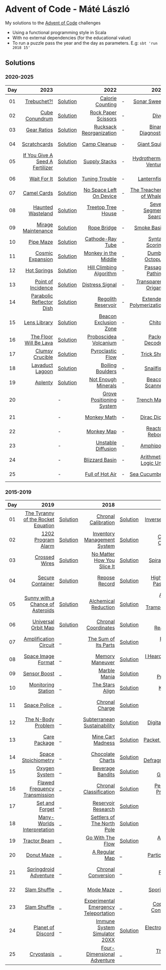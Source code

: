 # Advent of Code - Máté László
My solutions to the [Advent of Code](https://adventofcode.com/) challenges
- Using a functional programming style in Scala
- With no external dependencies (for the educational value)
- To run a puzzle pass the year and the day as parameters. E.g: `sbt 'run 2018 15'`

## Solutions

### 2020-2025

| Day |                                                                   2023 |                                                                       |                                                             2022 |   |                                                            2021 |                                                                       |                                                            2020 |                                                                       |
|:---:|-----------------------------------------------------------------------:|:----------------------------------------------------------------------|-----------------------------------------------------------------:|:--|----------------------------------------------------------------:|:----------------------------------------------------------------------|----------------------------------------------------------------:|:----------------------------------------------------------------------|
| 01  |                     [Trebuchet?!](https://adventofcode.com/2023/day/1) | [Solution](src/main/scala/com/lmat/adventofcode/year2023/Day01.scala) |          [Calorie Counting](https://adventofcode.com/2022/day/1) | - |              [Sonar Sweep](https://adventofcode.com/2021/day/1) | [Solution](src/main/scala/com/lmat/adventofcode/year2021/Day01.scala) |            [Report Repair](https://adventofcode.com/2020/day/1) | [Solution](src/main/scala/com/lmat/adventofcode/year2020/Day01.scala) |
| 02  |                  [Cube Conundrum](https://adventofcode.com/2023/day/2) | [Solution](src/main/scala/com/lmat/adventofcode/year2023/Day02.scala) |       [Rock Paper Scissors](https://adventofcode.com/2022/day/2) | - |                    [Dive!](https://adventofcode.com/2021/day/2) | [Solution](src/main/scala/com/lmat/adventofcode/year2021/Day02.scala) |      [Password Philosophy](https://adventofcode.com/2020/day/2) | [Solution](src/main/scala/com/lmat/adventofcode/year2020/Day02.scala) |
| 03  |                     [Gear Ratios](https://adventofcode.com/2023/day/3) | [Solution](src/main/scala/com/lmat/adventofcode/year2023/Day03.scala) |   [Rucksack Reorganization](https://adventofcode.com/2022/day/3) | - |        [Binary Diagnostic](https://adventofcode.com/2021/day/3) | [Solution](src/main/scala/com/lmat/adventofcode/year2021/Day03.scala) |      [Toboggan Trajectory](https://adventofcode.com/2020/day/3) | -                                                                     |
| 04  |                    [Scratchcards](https://adventofcode.com/2023/day/4) | [Solution](src/main/scala/com/lmat/adventofcode/year2023/Day04.scala) |              [Camp Cleanup](https://adventofcode.com/2022/day/4) | - |              [Giant Squid](https://adventofcode.com/2021/day/4) | [Solution](src/main/scala/com/lmat/adventofcode/year2021/Day04.scala) |      [Passport Processing](https://adventofcode.com/2020/day/4) | -                                                                     |
| 05  | [If You Give A Seed A Fertilizer](https://adventofcode.com/2023/day/5) | [Solution](src/main/scala/com/lmat/adventofcode/year2023/Day05.scala) |             [Supply Stacks](https://adventofcode.com/2022/day/5) | - |     [Hydrothermal Venture](https://adventofcode.com/2021/day/5) | [Solution](src/main/scala/com/lmat/adventofcode/year2021/Day05.scala) |          [Binary Boarding](https://adventofcode.com/2020/day/5) | -                                                                     |
| 06  |                     [Wait For It](https://adventofcode.com/2023/day/6) | [Solution](src/main/scala/com/lmat/adventofcode/year2023/Day06.scala) |            [Tuning Trouble](https://adventofcode.com/2022/day/6) | - |              [Lanternfish](https://adventofcode.com/2021/day/6) | [Solution](src/main/scala/com/lmat/adventofcode/year2021/Day06.scala) |           [Custom Customs](https://adventofcode.com/2020/day/6) | -                                                                     |
| 07  |                     [Camel Cards](https://adventofcode.com/2023/day/7) | [Solution](src/main/scala/com/lmat/adventofcode/year2023/Day07.scala) |   [No Space Left On Device](https://adventofcode.com/2022/day/7) | - |  [The Treachery of Whales](https://adventofcode.com/2021/day/7) | [Solution](src/main/scala/com/lmat/adventofcode/year2021/Day07.scala) |         [Handy Haversacks](https://adventofcode.com/2020/day/7) | [Solution](src/main/scala/com/lmat/adventofcode/year2020/Day07.scala) |
| 08  |               [Haunted Wasteland](https://adventofcode.com/2023/day/8) | [Solution](src/main/scala/com/lmat/adventofcode/year2023/Day08.scala) |        [Treetop Tree House](https://adventofcode.com/2022/day/8) | - |     [Seven Segment Search](https://adventofcode.com/2021/day/8) | [Solution](src/main/scala/com/lmat/adventofcode/year2021/Day08.scala) |         [Handheld Halting](https://adventofcode.com/2020/day/8) | -                                                                     |
| 09  |              [Mirage Maintenance](https://adventofcode.com/2023/day/9) | [Solution](src/main/scala/com/lmat/adventofcode/year2023/Day09.scala) |               [Rope Bridge](https://adventofcode.com/2022/day/9) | - |              [Smoke Basin](https://adventofcode.com/2021/day/9) | [Solution](src/main/scala/com/lmat/adventofcode/year2021/Day09.scala) |           [Encoding Error](https://adventofcode.com/2020/day/9) | -                                                                     |
| 10  |                      [Pipe Maze](https://adventofcode.com/2023/day/10) | [Solution](src/main/scala/com/lmat/adventofcode/year2023/Day10.scala) |         [Cathode-Ray Tube](https://adventofcode.com/2022/day/10) | - |          [Syntax Scoring](https://adventofcode.com/2021/day/10) | [Solution](src/main/scala/com/lmat/adventofcode/year2021/Day10.scala) |           [Adapter Array](https://adventofcode.com/2020/day/10) | -                                                                     |
| 11  |               [Cosmic Expansion](https://adventofcode.com/2023/day/11) | [Solution](src/main/scala/com/lmat/adventofcode/year2023/Day11.scala) |     [Monkey in the Middle](https://adventofcode.com/2022/day/11) | - |           [Dumbo Octopus](https://adventofcode.com/2021/day/11) | [Solution](src/main/scala/com/lmat/adventofcode/year2021/Day11.scala) |          [Seating System](https://adventofcode.com/2020/day/11) | -                                                                     |
| 12  |                    [Hot Springs](https://adventofcode.com/2023/day/12) | [Solution](src/main/scala/com/lmat/adventofcode/year2023/Day12.scala) |  [Hill Climbing Algorithm](https://adventofcode.com/2022/day/12) | - |         [Passage Pathing](https://adventofcode.com/2021/day/12) | [Solution](src/main/scala/com/lmat/adventofcode/year2021/Day12.scala) |               [Rain Risk](https://adventofcode.com/2020/day/12) | -                                                                     |
| 13  |             [Point of Incidence](https://adventofcode.com/2023/day/13) | [Solution](src/main/scala/com/lmat/adventofcode/year2023/Day13.scala) |          [Distress Signal](https://adventofcode.com/2022/day/13) | - |     [Transparent Origami](https://adventofcode.com/2021/day/13) | [Solution](src/main/scala/com/lmat/adventofcode/year2021/Day13.scala) |          [Shuttle Search](https://adventofcode.com/2020/day/13) | -                                                                     |
| 14  |       [Parabolic Reflector Dish](https://adventofcode.com/2023/day/14) | [Solution](src/main/scala/com/lmat/adventofcode/year2023/Day14.scala) |       [Regolith Reservoir](https://adventofcode.com/2022/day/14) | - | [Extended Polymerization](https://adventofcode.com/2021/day/14) | [Solution](src/main/scala/com/lmat/adventofcode/year2021/Day14.scala) |            [Docking Data](https://adventofcode.com/2020/day/14) | -                                                                     |
| 15  |                   [Lens Library](https://adventofcode.com/2023/day/15) | [Solution](src/main/scala/com/lmat/adventofcode/year2023/Day15.scala) |    [Beacon Exclusion Zone](https://adventofcode.com/2022/day/15) | - |                  [Chiton](https://adventofcode.com/2021/day/15) | -                                                                     | [Rambunctious Recitation](https://adventofcode.com/2020/day/15) | -                                                                     |
| 16  |         [The Floor Will Be Lava](https://adventofcode.com/2023/day/16) | [Solution](src/main/scala/com/lmat/adventofcode/year2023/Day16.scala) |    [Proboscidea Volcanium](https://adventofcode.com/2022/day/16) | - |          [Packet Decoder](https://adventofcode.com/2021/day/16) | -                                                                     |      [Ticket Translation](https://adventofcode.com/2020/day/16) | -                                                                     |
| 17  |                [Clumsy Crucible](https://adventofcode.com/2023/day/17) | [Solution](src/main/scala/com/lmat/adventofcode/year2023/Day17.scala) |         [Pyroclastic Flow](https://adventofcode.com/2022/day/17) | - |              [Trick Shot](https://adventofcode.com/2021/day/17) | -                                                                     |            [Conway Cubes](https://adventofcode.com/2020/day/17) | -                                                                     |
| 18  |                [Lavaduct Lagoon](https://adventofcode.com/2023/day/18) | [Solution](src/main/scala/com/lmat/adventofcode/year2023/Day18.scala) |         [Boiling Boulders](https://adventofcode.com/2022/day/18) | - |               [Snailfish](https://adventofcode.com/2021/day/18) | -                                                                     |         [Operation Order](https://adventofcode.com/2020/day/18) | -                                                                     |
| 19  |                        [Aplenty](https://adventofcode.com/2023/day/19) | [Solution](src/main/scala/com/lmat/adventofcode/year2023/Day19.scala) |      [Not Enough Minerals](https://adventofcode.com/2022/day/19) | - |          [Beacon Scanner](https://adventofcode.com/2021/day/19) | -                                                                     |        [Monster Messages](https://adventofcode.com/2020/day/19) | -                                                                     |
| 20  |                               [](https://adventofcode.com/2023/day/20) | -                                                                     | [Grove Positioning System](https://adventofcode.com/2022/day/20) | - |              [Trench Map](https://adventofcode.com/2021/day/20) | -                                                                     |         [Jurassic Jigsaw](https://adventofcode.com/2020/day/20) | -                                                                     |
| 21  |                               [](https://adventofcode.com/2023/day/21) | -                                                                     |              [Monkey Math](https://adventofcode.com/2022/day/21) | - |              [Dirac Dice](https://adventofcode.com/2021/day/21) | -                                                                     |     [Allergen Assessment](https://adventofcode.com/2020/day/21) | -                                                                     |
| 22  |                               [](https://adventofcode.com/2023/day/22) | -                                                                     |               [Monkey Map](https://adventofcode.com/2022/day/22) | - |          [Reactor Reboot](https://adventofcode.com/2021/day/22) | -                                                                     |             [Crab Combat](https://adventofcode.com/2020/day/22) | -                                                                     |
| 23  |                               [](https://adventofcode.com/2023/day/23) | -                                                                     |       [Unstable Diffusion](https://adventofcode.com/2022/day/23) | - |                [Amphipod](https://adventofcode.com/2021/day/23) | -                                                                     |               [Crab Cups](https://adventofcode.com/2020/day/23) | -                                                                     |
| 24  |                               [](https://adventofcode.com/2023/day/24) | -                                                                     |           [Blizzard Basin](https://adventofcode.com/2022/day/24) | - |   [Arithmetic Logic Unit](https://adventofcode.com/2021/day/24) | -                                                                     |            [Lobby Layout](https://adventofcode.com/2020/day/24) | -                                                                     |
| 25  |                               [](https://adventofcode.com/2023/day/25) | -                                                                     |          [Full of Hot Air](https://adventofcode.com/2022/day/25) | - |            [Sea Cucumber](https://adventofcode.com/2021/day/25) | -                                                                     |           [Combo Breaker](https://adventofcode.com/2020/day/25) | -                                                                     |

### 2015-2019

| Day |                                                                      2019 |                                                                       |                                                                         2018 |                                                                       |                                                                           2017 |                                                                       |                                                                           2016 |     |                                                                          2015 |                                                                       |
|:---:|--------------------------------------------------------------------------:|:----------------------------------------------------------------------|-----------------------------------------------------------------------------:|:----------------------------------------------------------------------|-------------------------------------------------------------------------------:|:----------------------------------------------------------------------|-------------------------------------------------------------------------------:|:----|------------------------------------------------------------------------------:|:----------------------------------------------------------------------|
| 01  | [The Tyranny of the Rocket Equation](https://adventofcode.com/2019/day/1) | [Solution](src/main/scala/com/lmat/adventofcode/year2019/Day01.scala) |                   [Chronal Calibration](https://adventofcode.com/2018/day/1) | [Solution](src/main/scala/com/lmat/adventofcode/year2018/Day01.scala) |                         [Inverse Captcha](https://adventofcode.com/2017/day/1) | [Solution](src/main/scala/com/lmat/adventofcode/year2017/Day01.scala) |                   [No Time for a Taxicab](https://adventofcode.com/2016/day/1) | _   |                         [Not Quite Lisp](https://adventofcode.com/2015/day/1) | [Solution](src/main/scala/com/lmat/adventofcode/year2015/Day01.scala) |
| 02  |                 [1202 Program Alarm](https://adventofcode.com/2019/day/2) | [Solution](src/main/scala/com/lmat/adventofcode/year2019/Day02.scala) |           [Inventory Management System](https://adventofcode.com/2018/day/2) | [Solution](src/main/scala/com/lmat/adventofcode/year2018/Day02.scala) |                     [Corruption Checksum](https://adventofcode.com/2017/day/2) | [Solution](src/main/scala/com/lmat/adventofcode/year2017/Day02.scala) |                       [Bathroom Security](https://adventofcode.com/2016/day/2) | _   |      [I Was Told There Would Be No Math](https://adventofcode.com/2015/day/2) | [Solution](src/main/scala/com/lmat/adventofcode/year2015/Day02.scala) |
| 03  |                      [Crossed Wires](https://adventofcode.com/2019/day/3) | [Solution](src/main/scala/com/lmat/adventofcode/year2019/Day03.scala) |            [No Matter How You Slice It](https://adventofcode.com/2018/day/3) | [Solution](src/main/scala/com/lmat/adventofcode/year2018/Day03.scala) |                           [Spiral Memory](https://adventofcode.com/2017/day/3) | [Solution](src/main/scala/com/lmat/adventofcode/year2017/Day03.scala) |                [Squares With Three Sides](https://adventofcode.com/2016/day/3) | _   | [Perfectly Spherical Houses in a Vacuum](https://adventofcode.com/2015/day/3) | [Solution](src/main/scala/com/lmat/adventofcode/year2015/Day03.scala) |
| 04  |                   [Secure Container](https://adventofcode.com/2019/day/4) | [Solution](src/main/scala/com/lmat/adventofcode/year2019/Day04.scala) |                         [Repose Record](https://adventofcode.com/2018/day/4) | [Solution](src/main/scala/com/lmat/adventofcode/year2018/Day04.scala) |                [High-Entropy Passphrases](https://adventofcode.com/2017/day/4) | [Solution](src/main/scala/com/lmat/adventofcode/year2017/Day04.scala) |              [Security Through Obscurity](https://adventofcode.com/2016/day/4) | _   |             [The Ideal Stocking Stuffer](https://adventofcode.com/2015/day/4) | [Solution](src/main/scala/com/lmat/adventofcode/year2015/Day04.scala) |
| 05  |   [Sunny with a Chance of Asteroids](https://adventofcode.com/2019/day/5) | [Solution](src/main/scala/com/lmat/adventofcode/year2019/Day05.scala) |                  [Alchemical Reduction](https://adventofcode.com/2018/day/5) | [Solution](src/main/scala/com/lmat/adventofcode/year2018/Day05.scala) | [A Maze of Twisty Trampolines, All Alike](https://adventofcode.com/2017/day/5) | [Solution](src/main/scala/com/lmat/adventofcode/year2017/Day05.scala) |         [How About a Nice Game of Chess?](https://adventofcode.com/2016/day/5) | _   | [Doesn't He Have Intern-Elves For This?](https://adventofcode.com/2015/day/5) | [Solution](src/main/scala/com/lmat/adventofcode/year2015/Day05.scala) |
| 06  |                [Universal Orbit Map](https://adventofcode.com/2019/day/6) | [Solution](src/main/scala/com/lmat/adventofcode/year2019/Day06.scala) |                   [Chronal Coordinates](https://adventofcode.com/2018/day/6) | [Solution](src/main/scala/com/lmat/adventofcode/year2018/Day06.scala) |                     [Memory Reallocation](https://adventofcode.com/2017/day/6) | [Solution](src/main/scala/com/lmat/adventofcode/year2017/Day06.scala) |                       [Signals and Noise](https://adventofcode.com/2016/day/6) | _   |                 [Probably a Fire Hazard](https://adventofcode.com/2015/day/6) | [Solution](src/main/scala/com/lmat/adventofcode/year2015/Day06.scala) |
| 07  |              [Amplification Circuit](https://adventofcode.com/2019/day/7) | _                                                                     |                  [The Sum of Its Parts](https://adventofcode.com/2018/day/7) | [Solution](src/main/scala/com/lmat/adventofcode/year2018/Day07.scala) |                        [Recursive Circus](https://adventofcode.com/2017/day/7) | [Solution](src/main/scala/com/lmat/adventofcode/year2017/Day07.scala) |             [Internet Protocol Version 7](https://adventofcode.com/2016/day/7) | _   |                 [Some Assembly Required](https://adventofcode.com/2015/day/7) | [Solution](src/main/scala/com/lmat/adventofcode/year2015/Day07.scala) |
| 08  |                 [Space Image Format](https://adventofcode.com/2019/day/8) | _                                                                     |                       [Memory Maneuver](https://adventofcode.com/2018/day/8) | [Solution](src/main/scala/com/lmat/adventofcode/year2018/Day08.scala) |              [I Heard You Like Registers](https://adventofcode.com/2017/day/8) | [Solution](src/main/scala/com/lmat/adventofcode/year2017/Day08.scala) |               [Two-Factor Authentication](https://adventofcode.com/2016/day/8) | _   |                            [Matchsticks](https://adventofcode.com/2015/day/8) | [Solution](src/main/scala/com/lmat/adventofcode/year2015/Day08.scala) |
| 09  |                       [Sensor Boost](https://adventofcode.com/2019/day/9) | _                                                                     |                          [Marble Mania](https://adventofcode.com/2018/day/9) | [Solution](src/main/scala/com/lmat/adventofcode/year2018/Day09.scala) |                       [Stream Processing](https://adventofcode.com/2017/day/9) | [Solution](src/main/scala/com/lmat/adventofcode/year2017/Day09.scala) |                [Explosives in Cyberspace](https://adventofcode.com/2016/day/9) | _   |                  [All in a Single Night](https://adventofcode.com/2015/day/9) | [Solution](src/main/scala/com/lmat/adventofcode/year2015/Day09.scala) |
| 10  |                [Monitoring Station](https://adventofcode.com/2019/day/10) | _                                                                     |                      [The Stars Align](https://adventofcode.com/2018/day/10) | [Solution](src/main/scala/com/lmat/adventofcode/year2018/Day10.scala) |                              [Knot Hash](https://adventofcode.com/2017/day/10) | [Solution](src/main/scala/com/lmat/adventofcode/year2017/Day10.scala) |                           [Balance Bots](https://adventofcode.com/2016/day/10) | _   |                 [Elves Look, Elves Say](https://adventofcode.com/2015/day/10) | [Solution](src/main/scala/com/lmat/adventofcode/year2015/Day10.scala) |
| 11  |                      [Space Police](https://adventofcode.com/2019/day/11) | _                                                                     |                       [Chronal Charge](https://adventofcode.com/2018/day/11) | [Solution](src/main/scala/com/lmat/adventofcode/year2018/Day11.scala) |                                 [Hex Ed](https://adventofcode.com/2017/day/11) | [Solution](src/main/scala/com/lmat/adventofcode/year2017/Day11.scala) | [Radioisotope Thermoelectric Generators](https://adventofcode.com/2016/day/11) | _   |                      [Corporate Policy](https://adventofcode.com/2015/day/11) | [Solution](src/main/scala/com/lmat/adventofcode/year2015/Day11.scala) |
| 12  |                [The N-Body Problem](https://adventofcode.com/2019/day/12) | _                                                                     |          [Subterranean Sustainability](https://adventofcode.com/2018/day/12) | [Solution](src/main/scala/com/lmat/adventofcode/year2018/Day12.scala) |                        [Digital Plumber](https://adventofcode.com/2017/day/12) | [Solution](src/main/scala/com/lmat/adventofcode/year2017/Day12.scala) |                    [Leonardo's Monorail](https://adventofcode.com/2016/day/12) | _   |                  [JSAbacusFramework.io](https://adventofcode.com/2015/day/12) | [Solution](src/main/scala/com/lmat/adventofcode/year2015/Day12.scala) |
| 13  |                      [Care Package](https://adventofcode.com/2019/day/13) | _                                                                     |                    [Mine Cart Madness](https://adventofcode.com/2018/day/13) | [Solution](src/main/scala/com/lmat/adventofcode/year2018/Day13.scala) |                        [Packet Scanners](https://adventofcode.com/2017/day/13) | [Solution](src/main/scala/com/lmat/adventofcode/year2017/Day13.scala) |       [A Maze of Twisty Little Cubicles](https://adventofcode.com/2016/day/13) | _   |           [Knights of the Dinner Table](https://adventofcode.com/2015/day/13) | [Solution](src/main/scala/com/lmat/adventofcode/year2015/Day13.scala) |
| 14  |               [Space Stoichiometry](https://adventofcode.com/2019/day/14) | _                                                                     |                     [Chocolate Charts](https://adventofcode.com/2018/day/14) | [Solution](src/main/scala/com/lmat/adventofcode/year2018/Day14.scala) |                   [Disk Defragmentation](https://adventofcode.com/2017/day/14) | [Solution](src/main/scala/com/lmat/adventofcode/year2017/Day14.scala) |                           [One-Time Pad](https://adventofcode.com/2016/day/14) | _   |                     [Reindeer Olympics](https://adventofcode.com/2015/day/14) | [Solution](src/main/scala/com/lmat/adventofcode/year2015/Day14.scala) |
| 15  |                     [Oxygen System](https://adventofcode.com/2019/day/15) | _                                                                     |                     [Beverage Bandits](https://adventofcode.com/2018/day/15) | [Solution](src/main/scala/com/lmat/adventofcode/year2018/Day15.scala) |                     [Dueling Generators](https://adventofcode.com/2017/day/15) | [Solution](src/main/scala/com/lmat/adventofcode/year2017/Day15.scala) |                   [Timing is Everything](https://adventofcode.com/2016/day/15) | _   |             [Science for Hungry People](https://adventofcode.com/2015/day/15) | [Solution](src/main/scala/com/lmat/adventofcode/year2015/Day15.scala) |
| 16  |     [Flawed Frequency Transmission](https://adventofcode.com/2019/day/16) | _                                                                     |               [Chronal Classification](https://adventofcode.com/2018/day/16) | [Solution](src/main/scala/com/lmat/adventofcode/year2018/Day16.scala) |                  [Permutation Promenade](https://adventofcode.com/2017/day/16) | [Solution](src/main/scala/com/lmat/adventofcode/year2017/Day16.scala) |                        [Dragon Checksum](https://adventofcode.com/2016/day/16) | _   |                              [Aunt Sue](https://adventofcode.com/2015/day/16) | [Solution](src/main/scala/com/lmat/adventofcode/year2015/Day16.scala) |
| 17  |                    [Set and Forget](https://adventofcode.com/2019/day/17) | _                                                                     |                   [Reservoir Research](https://adventofcode.com/2018/day/17) | [Solution](src/main/scala/com/lmat/adventofcode/year2018/Day17.scala) |                               [Spinlock](https://adventofcode.com/2017/day/17) | [Solution](src/main/scala/com/lmat/adventofcode/year2017/Day17.scala) |                      [Two Steps Forward](https://adventofcode.com/2016/day/17) | _   |             [No Such Thing as Too Much](https://adventofcode.com/2015/day/17) | [Solution](src/main/scala/com/lmat/adventofcode/year2015/Day17.scala) |
| 18  |        [Many-Worlds Interpretation](https://adventofcode.com/2019/day/18) | _                                                                     |           [Settlers of The North Pole](https://adventofcode.com/2018/day/18) | [Solution](src/main/scala/com/lmat/adventofcode/year2018/Day18.scala) |                                   [Duet](https://adventofcode.com/2017/day/18) | [Solution](src/main/scala/com/lmat/adventofcode/year2017/Day18.scala) |                           [Like a Rogue](https://adventofcode.com/2016/day/18) | _   |              [Like a GIF For Your Yard](https://adventofcode.com/2015/day/18) | [Solution](src/main/scala/com/lmat/adventofcode/year2015/Day18.scala) |
| 19  |                      [Tractor Beam](https://adventofcode.com/2019/day/19) | _                                                                     |                     [Go With The Flow](https://adventofcode.com/2018/day/19) | [Solution](src/main/scala/com/lmat/adventofcode/year2018/Day19.scala) |                      [A Series of Tubes](https://adventofcode.com/2017/day/19) | [Solution](src/main/scala/com/lmat/adventofcode/year2017/Day19.scala) |               [An Elephant Named Joseph](https://adventofcode.com/2016/day/19) | _   |                  [Medicine for Rudolph](https://adventofcode.com/2015/day/19) | [Solution](src/main/scala/com/lmat/adventofcode/year2015/Day19.scala) |
| 20  |                        [Donut Maze](https://adventofcode.com/2019/day/20) | _                                                                     |                        [A Regular Map](https://adventofcode.com/2018/day/20) | _                                                                     |                         [Particle Swarm](https://adventofcode.com/2017/day/20) | [Solution](src/main/scala/com/lmat/adventofcode/year2017/Day20.scala) |                         [Firewall Rules](https://adventofcode.com/2016/day/20) | _   |    [Infinite Elves and Infinite Houses](https://adventofcode.com/2015/day/20) | [Solution](src/main/scala/com/lmat/adventofcode/year2015/Day20.scala) |
| 21  |             [Springdroid Adventure](https://adventofcode.com/2019/day/21) | _                                                                     |                   [Chronal Conversion](https://adventofcode.com/2018/day/21) | _                                                                     |                            [Fractal Art](https://adventofcode.com/2017/day/21) | [Solution](src/main/scala/com/lmat/adventofcode/year2017/Day21.scala) |             [Scrambled Letters and Hash](https://adventofcode.com/2016/day/21) | _   |                    [RPG Simulator 20XX](https://adventofcode.com/2015/day/21) | [Solution](src/main/scala/com/lmat/adventofcode/year2015/Day21.scala) |
| 22  |                      [Slam Shuffle](https://adventofcode.com/2019/day/22) | _                                                                     |                            [Mode Maze](https://adventofcode.com/2018/day/22) | _                                                                     |                        [Sporifica Virus](https://adventofcode.com/2017/day/22) | [Solution](src/main/scala/com/lmat/adventofcode/year2017/Day22.scala) |                         [Grid Computing](https://adventofcode.com/2016/day/22) | _   |                 [Wizard Simulator 20XX](https://adventofcode.com/2015/day/22) | [Solution](src/main/scala/com/lmat/adventofcode/year2015/Day22.scala) |
| 23  |                      [Slam Shuffle](https://adventofcode.com/2019/day/23) | _                                                                     | [Experimental Emergency Teleportation](https://adventofcode.com/2018/day/23) | _                                                                     |              [Coprocessor Conflagration](https://adventofcode.com/2017/day/23) | [Solution](src/main/scala/com/lmat/adventofcode/year2017/Day23.scala) |                          [Safe Cracking](https://adventofcode.com/2016/day/23) | _   |               [Opening the Turing Lock](https://adventofcode.com/2015/day/23) | [Solution](src/main/scala/com/lmat/adventofcode/year2015/Day23.scala) |
| 24  |                 [Planet of Discord](https://adventofcode.com/2019/day/24) | _                                                                     |         [Immune System Simulator 20XX](https://adventofcode.com/2018/day/24) | [Solution](src/main/scala/com/lmat/adventofcode/year2018/Day24.scala) |                   [Electromagnetic Moat](https://adventofcode.com/2017/day/24) | [Solution](src/main/scala/com/lmat/adventofcode/year2017/Day24.scala) |                    [Air Duct Spelunking](https://adventofcode.com/2016/day/24) | _   |               [It Hangs in the Balance](https://adventofcode.com/2015/day/24) | [Solution](src/main/scala/com/lmat/adventofcode/year2015/Day24.scala) |
| 25  |                        [Cryostasis](https://adventofcode.com/2019/day/25) | _                                                                     |           [Four-Dimensional Adventure](https://adventofcode.com/2018/day/25) | _                                                                     |                    [The Halting Problem](https://adventofcode.com/2017/day/25) | [Solution](src/main/scala/com/lmat/adventofcode/year2017/Day25.scala) |                           [Clock Signal](https://adventofcode.com/2016/day/25) | _   |                           [Let It Snow](https://adventofcode.com/2015/day/25) | [Solution](src/main/scala/com/lmat/adventofcode/year2015/Day25.scala) |

